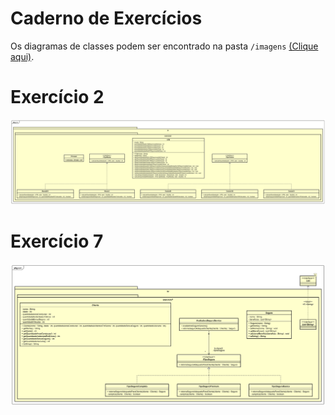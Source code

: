 # Caderno de Exercícios

Os diagramas de classes podem ser encontrado na pasta `/imagens` [(Clique aqui)](imagens/).

# Exercício 2

![Diagrama de Classes ATM](imagens/ATM.svg)

# Exercício 7

![Diagrama de Classes Seguro](imagens/Seguro.svg)